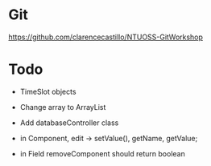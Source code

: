 # Git

https://github.com/clarencecastillo/NTUOSS-GitWorkshop

# Todo

- TimeSlot objects

- Change array to ArrayList

- Add databaseController class

- in Component, edit -> setValue(), getName, getValue;

- in Field removeComponent should return boolean

